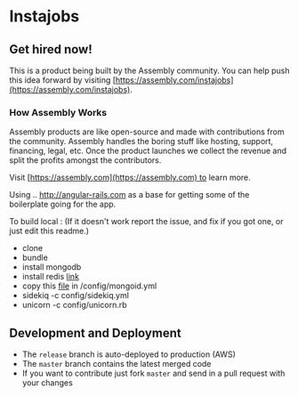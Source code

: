 
# Instajobs


## Get hired now!

This is a product being built by the Assembly community. You can help push this idea forward by visiting [https://assembly.com/instajobs](https://assembly.com/instajobs).

### How Assembly Works

Assembly products are like open-source and made with contributions from the community. Assembly handles the boring stuff like hosting, support, financing, legal, etc. Once the product launches we collect the revenue and split the profits amongst the contributors.

Visit [https://assembly.com](https://assembly.com) to learn more.

Using .. http://angular-rails.com as a base for getting some of the boilerplate going for the app.

To build local : (If it doesn't work report the issue, and fix if you got one, or just edit this readme.)

- clone
- bundle
- install mongodb
- install redis [link](https://www.digitalocean.com/community/tutorials/how-to-install-and-use-redis)
- copy this [file](https://www.dropbox.com/s/x2mf8os6irdbz11/mongoid.yml?dl=0) in /config/mongoid.yml 
- sidekiq -c config/sidekiq.yml
- unicorn -c config/unicorn.rb

## Development and Deployment

- The `release` branch is auto-deployed to production (AWS)
- The `master` branch contains the latest merged code
- If you want to contribute just fork `master` and send in a pull request with your changes
